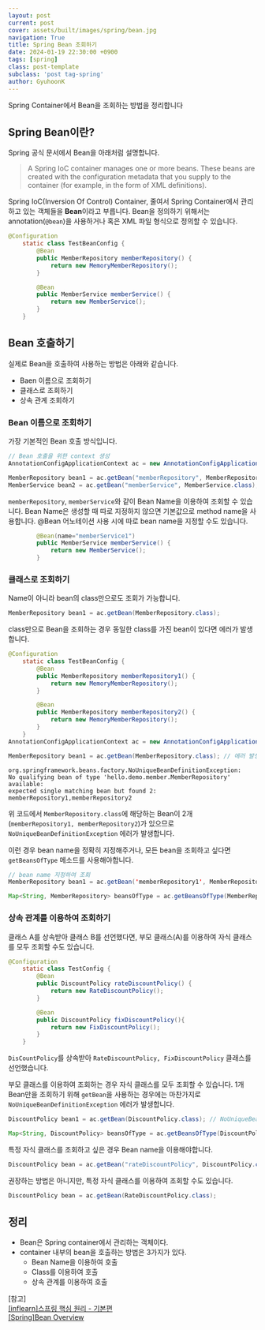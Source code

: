 ```yaml
---
layout: post
current: post
cover: assets/built/images/spring/bean.jpg
navigation: True
title: Spring Bean 조회하기
date: 2024-01-19 22:30:00 +0900
tags: [spring]
class: post-template
subclass: 'post tag-spring'
author: GyuhoonK
---
```


Spring Container에서 Bean을 조회하는 방법을 정리합니다

## Spring Bean이란? 

Spring 공식 문서에서 Bean을 아래처럼 설명합니다. 

> A Spring IoC container manages one or more beans. These beans are created with the configuration metadata that you supply to the container (for  example, in the form of XML <bean/> definitions).  

Spring IoC(Inversion Of Control) Container, 줄여서 Spring Container에서 관리하고 있는 객체들을 **Bean**이라고 부릅니다. Bean을 정의하기 위해서는 annotation(`@bean`)을 사용하거나 혹은 XML 파일 형식으로 정의할 수 있습니다.

```java
@Configuration
    static class TestBeanConfig {
        @Bean
        public MemberRepository memberRepository() {
            return new MemoryMemberRepository();
        }

        @Bean
        public MemberService memberService() {
            return new MemberService();
        }
    }
```


## Bean 호출하기
실제로 Bean을 호출하여 사용하는 방법은 아래와 같습니다. 
- Baen 이름으로 조회하기
- 클래스로 조회하기
- 상속 관계 조회하기

### Bean 이름으로 조회하기
가장 기본적인 Bean 호출 방식입니다.
```java
// Bean 호출을 위한 context 생성
AnnotationConfigApplicationContext ac = new AnnotationConfigApplicationContext(TestBeanConfig.class);

MemberRepository bean1 = ac.getBean("memberRepository", MemberRepository.class);
MemberService bean2 = ac.getBean("memberService", MemberService.class);
```
`memberRepository`, `memberService`와 같이 Bean Name을 이용하여 조회할 수 있습니다. Bean Name은 생성할 때 따로 지정하지 않으면 기본값으로 method name을 사용합니다.
@Bean 어노테이션 사용 시에 따로 bean name을 지정할 수도 있습니다.

```java 
        @Bean(name="memberService1")
        public MemberService memberService() {
            return new MemberService();
        }
```

### 클래스로 조회하기

Name이 아니라 bean의 class만으로도 조회가 가능합니다.
```java
MemberRepository bean1 = ac.getBean(MemberRepository.class);
```

class만으로 Bean을 조회하는 경우 동일한 class를 가진 bean이 있다면 에러가 발생합니다.

```java
@Configuration
    static class TestBeanConfig {
        @Bean
        public MemberRepository memberRepository1() {
            return new MemoryMemberRepository();
        }

        @Bean
        public MemberRepository memberRepository2() {
            return new MemoryMemberRepository();
        }
    }
AnnotationConfigApplicationContext ac = new AnnotationConfigApplicationContext(TestBeanConfig.class);

MemberRepository bean1 = ac.getBean(MemberRepository.class); // 에러 발생
```

```
org.springframework.beans.factory.NoUniqueBeanDefinitionException: 
No qualifying bean of type 'hello.demo.member.MemberRepository' available:
expected single matching bean but found 2: memberRepository1,memberRepository2
```

위 코드에서 `MemberRepository.class`에 해당하는 Bean이 2개(`memberRepository1, memberRepository2`)가 있으므로 `NoUniqueBeanDefinitionException` 에러가 발생합니다. 

이런 경우 bean name을 정확히 지정해주거나, 모든 bean을 조회하고 싶다면 `getBeansOfType` 메소드를 사용해야합니다.

```java
// bean name 지정하여 조회
MemberRepository bean1 = ac.getBean('memberRepository1', MemberRepository.class);

Map<String, MemberRepository> beansOfType = ac.getBeansOfType(MemberRepository.class); // memberRepository1, memberRepository2
```

### 상속 관계를 이용하여 조회하기

클래스 A를 상속받아 클래스 B를 선언했다면, 부모 클래스(A)를 이용하여 자식 클래스를 모두 조회할 수도 있습니다. 

```java
@Configuration
    static class TestConfig {
        @Bean
        public DiscountPolicy rateDiscountPolicy() {
            return new RateDiscountPolicy();
        }

        @Bean
        public DiscountPolicy fixDiscountPolicy(){
            return new FixDiscountPolicy();
        }
    }
```

`DisCountPolicy`를 상속받아 `RateDiscountPolicy, FixDiscountPolicy` 클래스를 선언했습니다. 

부모 클래스를 이용하여 조회하는 경우 자식 클래스를 모두 조회할 수 있습니다. 1개 Bean만을 조회하기 위해 `getBean`을 사용하는 경우에는 마찬가지로 `NoUniqueBeanDefinitionException` 에러가 발생합니다. 

```java
DiscountPolicy bean1 = ac.getBean(DiscountPolicy.class); // NoUniqueBeanDefinitionException 에러 발생

Map<String, DiscountPolicy> beansOfType = ac.getBeansOfType(DiscountPolicy.class); // RateDiscountPolicy, FixDiscountPolicy
```

특정 자식 클래스를 조회하고 싶은 경우 Bean name을 이용해야합니다.

```java
DiscountPolicy bean = ac.getBean("rateDiscountPolicy", DiscountPolicy.class);
```

권장하는 방법은 아니지만, 특정 자식 클래스를 이용하여 조회할 수도 있습니다.

```java
DiscountPolicy bean = ac.getBean(RateDiscountPolicy.class);
```


## 정리
- Bean은 Spring container에서 관리하는 객체이다. 
- container 내부의 bean을 호출하는 방법은 3가지가 있다.
  - Bean Name을 이용하여 호출
  - Class를 이용하여 호출
  - 상속 관계를 이용하여 호출
  
[참고]  
[[inflearn]스프링 핵심 원리 - 기본편](https://www.inflearn.com/course/%EC%8A%A4%ED%94%84%EB%A7%81-%ED%95%B5%EC%8B%AC-%EC%9B%90%EB%A6%AC-%EA%B8%B0%EB%B3%B8%ED%8E%B8/dashboard)  
[[Spring]Bean Overview
](https://docs.spring.io/spring-framework/reference/core/beans/definition.html)